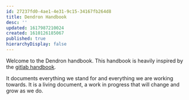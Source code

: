 ```yaml
---
id: 27237fd0-4ae1-4e31-9c15-34167fb264d8
title: Dendron Handbook
desc: ''
updated: 1617987210024
created: 1610126185067
published: true
hierarchyDisplay: false
---
```


Welcome to the Dendron handbook. This handbook is heavily inspired by the [gitlab handbook](https://about.gitlab.com/handbook). 

It documents everything we stand for and everything we are working towards. It is a living document, a work in progress that will change and grow as we do.
